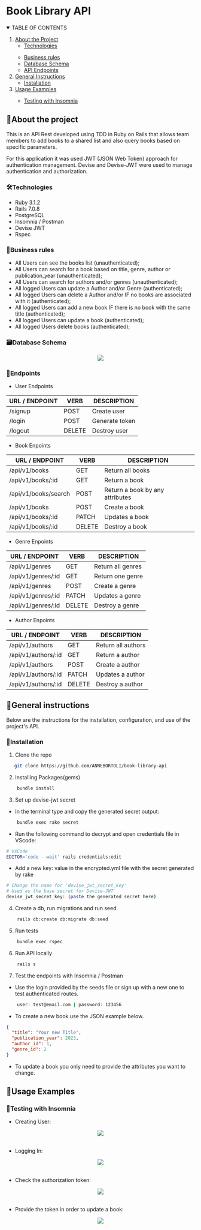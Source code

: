 # Book Library API

<!-- TABLE OF CONTENTS -->
<details open="open">
  <summary>TABLE OF CONTENTS</summary>
  <ol>
    <li>
      <a href="#about-the-project">About the Project</a>
      <ul>
        <li><a href="#technologies">Technologies</a></li>
      </ul>
    </li>
    <ul>
        <li><a href="#business-rules">Business rules</a></li>
        <li><a href="#database-schema">Database Schema</a></li>
        <li><a href="#api-endpoints">API Endpoints</a></li>
    </ul>
    </li>
    <li>
      <a href="#general-instructions">General Instructions</a>
      <ul>
        <li><a href="#installation">Installation</a></li>
      </ul>
    </li>
    </li>
    <li><a href="#usage-examples">Usage Examples</a></li>
      <ul><li><a href="#testing-with-insomnia">Testing with Insomnia</a></li></ul>
    </li>
    </li>
  </ol>
</details>

<!-- ABOUT THE PROJECT -->

## :notebook_with_decorative_cover:About the project

This is an API Rest developed using TDD in Ruby on Rails that allows team members to add books to a shared list and also query books based on specific parameters.

For this application it was used JWT (JSON Web Token) approach for authentication management.
Devise and Devise-JWT were used to manage authentication and authorization.

### 🛠️Technologies

<ul>
  <li>Ruby 3.1.2</li>
  <li>Rails 7.0.8</li>
  <li>PostgreSQL</li>
  <li>Insomnia / Postman</li>
  <li>Devise JWT</li>
  <li>Rspec</li>
</ul>

### 📑Business rules

- All Users can see the books list (unauthenticated);
- All Users can search for a book based on title, genre, author or publication_year (unauthenticated);
- All Users can search for authors and/or genres (unauthenticated);
  <br>
- All logged Users can update a Author and/or Genre (authenticated);
- All logged Users can delete a Author and/or IF no books are associated with it (authenticated);
- All logged Users can add a new book IF there is no book with the same title (authenticated);
- All logged Users can update a book (authenticated);
- All logged Users delete books (authenticated);

### :card_file_box:Database Schema

<div align="center">
  <img src="public/db-pic.png">
</div>

### :truck:Endpoints

- User Endpoints

| URL / ENDPOINT | VERB   | DESCRIPTION    |
| -------------- | ------ | -------------- |
| /signup        | POST   | Create user    |
| /login         | POST   | Generate token |
| /logout        | DELETE | Destroy user   |

- Book Enpoints

| URL / ENDPOINT       | VERB   | DESCRIPTION                     |
| -------------------- | ------ | ------------------------------- |
| /api/v1/books        | GET    | Return all books                |
| /api/v1/books/:id    | GET    | Return a book                   |
| /api/v1/books/search | POST   | Return a book by any attributes |
| /api/v1/books        | POST   | Create a book                   |
| /api/v1/books/:id    | PATCH  | Updates a book                  |
| /api/v1/books/:id    | DELETE | Destroy a book                  |

- Genre Enpoints

| URL / ENDPOINT     | VERB   | DESCRIPTION       |
| ------------------ | ------ | ----------------- |
| /api/v1/genres     | GET    | Return all genres |
| /api/v1/genres/:id | GET    | Return one genre  |
| /api/v1/genres     | POST   | Create a genre    |
| /api/v1/genres/:id | PATCH  | Updates a genre   |
| /api/v1/genres/:id | DELETE | Destroy a genre   |

- Author Enpoints

| URL / ENDPOINT      | VERB   | DESCRIPTION        |
| ------------------- | ------ | ------------------ |
| /api/v1/authors     | GET    | Return all authors |
| /api/v1/authors/:id | GET    | Return a author    |
| /api/v1/authors     | POST   | Create a author    |
| /api/v1/authors/:id | PATCH  | Updates a author   |
| /api/v1/authors/:id | DELETE | Destroy a author   |

<!-- GETTING STARTED -->

## :book:General instructions

Below are the instructions for the installation, configuration, and use of the project's API.

### :electric_plug:Installation

1. Clone the repo

```sh
   git clone https://github.com/ANNEBORTOLI/book-library-api
```

2. Installing Packages(gems)

```sh
    bundle install
```

3. Set up devise-jwt secret

- In the terminal type and copy the generated secret output:

```sh
    bundle exec rake secret
```

- Run the following command to decrypt and open credentials file in VScode:

```sh
# VsCode
EDITOR='code --wait' rails credentials:edit
```

- Add a new key: value in the encrypted.yml file with the secret generated by rake

```sh
# Change the name for 'devise_jwt_secret_key'
# Used as the base secret for Devise-JWT
devise_jwt_secret_key: (paste the generated secret here)
```

4. Create a db, run migrations and run seed

```sh
    rails db:create db:migrate db:seed
```

5. Run tests

```sh
    bundle exec rspec
```

6. Run API locally

```sh
    rails s
```

7. Test the endpoints with Insomnia / Postman

- Use the login provided by the seeds file or sign up with a new one to test authenticated routes.

```sh
    user: test@email.com | password: 123456
```

- To create a new book use the JSON example below.

```json
{
  "title": "Your new Title",
  "publication_year": 2023,
  "author_id": 1,
  "genre_id": 2
}
```

- To update a book you only need to provide the attributes you want to change.

## :book:Usage Examples

### :camera_flash:Testing with Insomnia

- Creating User:
<div align="center">
  <img src="public/create-user.png">
</div>
<br>

- Logging In:
<div align="center">
  <img src="public/logging-in.png">
</div>
<br>

- Check the authorization token:
<div align="center">
  <img src="public/token.png">
</div>
<br>

- Provide the token in order to update a book:
 <div align="center">
  <img src="public/update-book.png">
</div>
<br>
